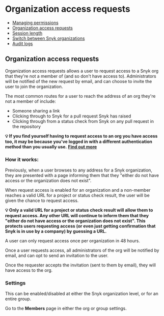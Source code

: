 # Organization access requests

* [ Managing permissions](/hc/en-us/articles/360006548637-Managing-permissions)
* [ Organization access requests](/hc/en-us/articles/360016034417-Organization-access-requests)
* [ Session length](/hc/en-us/articles/360004008358-Session-length)
* [ Switch between Snyk organizations](/hc/en-us/articles/360003915618-Switch-between-Snyk-organizations)
* [ Audit logs](/hc/en-us/articles/360004133117-Audit-logs)

##  Organization access requests

Organization access requests allows a user to request access to a Snyk org that they're not a member of \(and so don't have access to\). Administrators will be notified of the new request by email, and can choose to invite the user to join the organization.

The most common routes for a user to reach the address of an org they're not a member of include:

* Someone sharing a link
* Clicking through to Snyk for a pull request Snyk has raised
* Clicking through from a status check from Snyk on any pull request in the repository

**💡 If you find yourself having to request access to an org you have access too, it may be because you've logged in with a different authentication method than you usually use.** [**Find out more**](https://support.snyk.io/hc/en-us/articles/360001649558-Unable-to-display-this-organization)

### How it works:

Previously, when a user browses to any address for a Snyk organization, they are presented with a page informing them that they "either do not have access or the organization does not exist".

When request access is enabled for an organization and a non-member reaches a valid URL for a project or status check result, the user will be given the chance to request access.

**💡 Only a valid URL for a project or status check result will allow them to request access. Any other URL will continue to inform them that they "either do not have access or the organization does not exist". This protects users requesting access \(or even just getting confirmation that Snyk is in use by a company\) by guessing a URL.**

A user can only request access once per organization in 48 hours.

Once a user requests access, all administrators of the org will be notified by email, and can opt to send an invitation to the user.

Once the requester accepts the invitation \(sent to them by email\), they will have access to the org.

### Settings

This can be enabled/disabled at either the Snyk organization level, or for an entire group.

Go to the **Members** page in either the org or group settings.

